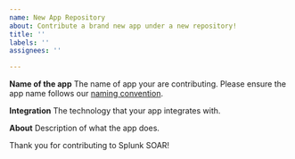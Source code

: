 ```yaml
---
name: New App Repository
about: Contribute a brand new app under a new repository!
title: ''
labels: ''
assignees: ''

---
```


**Name of the app**
The name of app your are contributing. Please ensure the app name
follows our [naming convention](https://github.com/splunk-soar-connectors/.github/blob/main/.github/CONVENTIONS.md).

**Integration**
The technology that your app integrates with.

**About**
Description of what the app does.

Thank you for contributing to Splunk SOAR!
